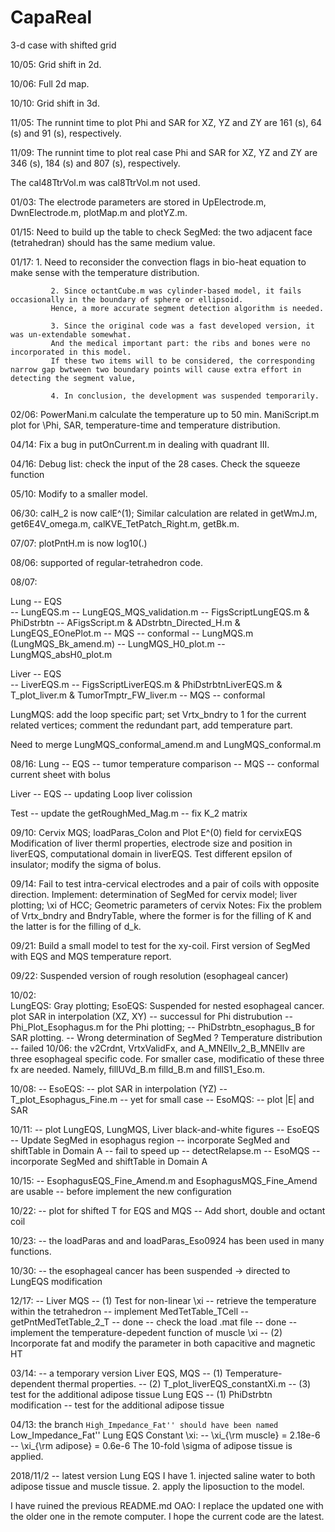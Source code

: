 # CapaReal
3-d case with shifted grid

10/05: Grid shift in 2d.

10/06: Full 2d map.

10/10: Grid shift in 3d.

11/05: The runnint time to plot Phi and SAR for XZ, YZ and ZY 
are 161 (s), 64 (s) and 91 (s), respectively. 

11/09: The runnint time to plot real case Phi and SAR for XZ, YZ and ZY 
are 346 (s), 184 (s) and 807 (s), respectively.

The cal48TtrVol.m was cal8TtrVol.m not used. 

01/03: The electrode parameters are stored in UpElectrode.m, DwnElectrode.m, plotMap.m and plotYZ.m.

01/15: Need to build up the table to check SegMed: the two adjacent face (tetrahedran) should has the same medium value. 

01/17: 1. Need to reconsider the convection flags in bio-heat equation to make sense with the temperature distribution. 
             
             2. Since octantCube.m was cylinder-based model, it fails occasionally in the boundary of sphere or ellipsoid.
             Hence, a more accurate segment detection algorithm is needed. 
             
             3. Since the original code was a fast developed version, it was un-extendable somewhat. 
             And the medical important part: the ribs and bones were no incorporated in this model.
             If these two items will to be considered, the corresponding narrow gap bwtween two boundary points will cause extra effort in detecting the segment value,

             4. In conclusion, the development was suspended temporarily.

02/06: PowerMani.m calculate the temperature up to 50 min.
             ManiScript.m plot for \Phi, SAR, temperature-time and temperature distribution.

04/14: Fix a bug in putOnCurrent.m in dealing with quadrant III.

04/16: Debug list: check the input of the 28 cases.
             Check the squeeze function

05/10: Modify to a smaller model.

06/30: calH_2 is now calE^(1); 
Similar calculation are related in getWmJ.m, get6E4V_omega.m, calKVE_TetPatch_Right.m, getBk.m.

07/07: plotPntH.m is now log10(.)

08/06: supported of regular-tetrahedron code.

08/07: 

Lung -- EQS  
                -- LungEQS.m
                -- LungEQS_MQS_validation.m
                -- FigsScriptLungEQS.m & PhiDstrbtn
                -- AFigsScript.m & ADstrbtn_Directed_H.m & LungEQS_EOnePlot.m
                -- MQS -- conformal
                -- LungMQS.m (LungMQS_Bk_amend.m)
                -- LungMQS_H0_plot.m
                -- LungMQS_absH0_plot.m

Liver   -- EQS  
                        -- LiverEQS.m
                        -- FigsScriptLiverEQS.m & PhiDstrbtnLiverEQS.m & T_plot_liver.m & TumorTmptr_FW_liver.m
                -- MQS -- conformal


LungMQS:  add the loop specific part; 
                    set Vrtx_bndry to 1 for the current related vertices; 
                    comment the redundant part, add temperature part.

Need to merge LungMQS_conformal_amend.m and LungMQS_conformal.m 

08/16:
Lung    -- EQS  -- tumor temperature comparison
                -- MQS  -- conformal current sheet with bolus

Liver   -- EQS  -- updating Loop liver colission

Test    -- update the getRoughMed_Mag.m
                -- fix K_2 matrix

09/10:   Cervix MQS; loadParas_Colon and Plot E^(0) field for cervixEQS
                Modification of liver therml properties, electrode size and position in liverEQS, computational domain in liverEQS.
                Test different epsilon of insulator; modify the sigma of bolus.

09/14:   Fail to test intra-cervical electrodes and a pair of coils with opposite direction. 
                Implement: determination of SegMed for cervix model; liver plotting; \xi of HCC; Geometric parameters of cervix
                Notes: Fix the problem of Vrtx_bndry and BndryTable, where the former is for the filling of K and the latter is for the filling of d_k.

09/21:   Build a small model to test for the xy-coil.
                First version of SegMed with EQS and MQS temperature report.

09/22:  Suspended version of rough resolution (esophageal cancer)

10/02:  
LungEQS: Gray plotting; 
EsoEQS: Suspended for nested esophageal cancer.
                plot SAR in interpolation (XZ, XY)
                    -- successul for Phi distrubution
                    -- Phi_Plot_Esophagus.m for the Phi plotting; 
                    -- PhiDstrbtn_esophagus_B for SAR plotting.
                            -- Wrong determination of SegMed ?
                Temperature distribution
                    -- failed
10/06: 
    the v2Crdnt, VrtxValidFx, and A_MNEllv_2_B_MNEllv are three esophageal specific code. 
    For smaller case, modificatio of these three fx are needed.
    Namely, fillUVd_B.m filld_B.m and fillS1_Eso.m.

10/08: 
    -- EsoEQS: 
        -- plot SAR in interpolation (YZ)
        -- T_plot_Esophagus_Fine.m
        -- yet for small case 
    -- EsoMQS: 
        -- plot |E| and SAR

10/11: 
    -- plot LungEQS, LungMQS, Liver black-and-white figures
    -- EsoEQS
        -- Update SegMed in esophagus region
        -- incorporate SegMed and shiftTable in Domain A
        -- fail to speed up
            -- detectRelapse.m
    -- EsoMQS
        -- incorporate SegMed and shiftTable in Domain A

10/15: 
    -- EsophagusEQS_Fine_Amend.m and EsophagusMQS_Fine_Amend are usable
    -- before implement the new configuration

10/22:
    -- plot for shifted T for EQS and MQS
    -- Add short, double and octant coil

10/23:
    -- the loadParas and and loadParas_Eso0924 has been used in many functions.

10/30:
    -- the esophageal cancer has been suspended -> directed to LungEQS modification

12/17: 
    -- Liver MQS
        -- (1) Test for non-linear \xi
                    -- retrieve the temperature within the tetrahedron
                        -- implement MedTetTable_TCell
                            -- getPntMedTetTable_2_T -- done
                    -- check the load .mat file -- done
                    -- implement the temperature-depedent function of muscle \xi
        -- (2) Incorporate fat and modify the parameter in both capacitive and magnetic HT

03/14: -- a temporary version
Liver EQS, MQS
        -- (1) Temperature-dependent thermal properties.
        -- (2) T_plot_liverEQS_constantXi.m
        -- (3) test for the additional adipose tissue
Lung EQS
        -- (1) PhiDstrbtn modification
            -- test for the additional adipose tissue

04/13: the branch ``High_Impedance_Fat'' should have been named ``Low_Impedance_Fat''
Lung EQS
    Constant \xi: 
        -- \xi_{\rm muscle} = 2.18e-6
        -- \xi_{\rm adipose} = 0.6e-6
    The 10-fold \sigma of adipose tissue is applied.


2018/11/2 -- latest version
Lung EQS
    I have 
    1. injected saline water to both adipose tissue and muscle tissue.
    2. apply the liposuction to the model. 

I have ruined the previous README.md OAO: I replace the updated one with the older one in the remote computer.
I hope the current code are the latest. 